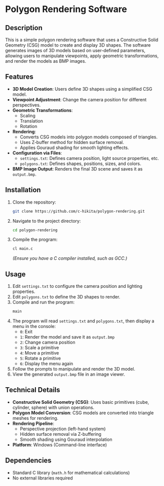 # Polygon Rendering Software

## Description

This is a simple polygon rendering software that uses a Constructive Solid Geometry (CSG) model to create and display 3D shapes. The software generates images of 3D models based on user-defined parameters, allowing users to manipulate viewpoints, apply geometric transformations, and render the models as BMP images.

## Features

- **3D Model Creation**: Users define 3D shapes using a simplified CSG model.
- **Viewpoint Adjustment**: Change the camera position for different perspectives.
- **Geometric Transformations**:
  - Scaling
  - Translation
  - Rotation
- **Rendering**:
  - Converts CSG models into polygon models composed of triangles.
  - Uses Z-buffer method for hidden surface removal.
  - Applies Gouraud shading for smooth lighting effects.
- **Configuration via Files**:
  - `settings.txt`: Defines camera position, light source properties, etc.
  - `polygons.txt`: Defines shapes, positions, sizes, and colors.
- **BMP Image Output**: Renders the final 3D scene and saves it as `output.bmp`.

## Installation

1. Clone the repository:
   ```sh
   git clone https://github.com/c-hikita/polygon-rendering.git
   ```
2. Navigate to the project directory:
   ```sh
   cd polygon-rendering
   ```
3. Compile the program:
   ```sh
   cl main.c
   ```
   *(Ensure you have a C compiler installed, such as GCC.)*

## Usage

1. Edit `settings.txt` to configure the camera position and lighting properties.
2. Edit `polygons.txt` to define the 3D shapes to render.
3. Compile and run the program:
   ```sh
   main
   ```
4. The program will read `settings.txt` and `polygons.txt`, then display a menu in the console:
   - `0`: Exit
   - `1`: Render the model and save it as `output.bmp`
   - `2`: Change camera position
   - `3`: Scale a primitive
   - `4`: Move a primitive
   - `5`: Rotate a primitive
   - `6`: Display the menu again
5. Follow the prompts to manipulate and render the 3D model.
6. View the generated `output.bmp` file in an image viewer.

## Technical Details

- **Constructive Solid Geometry (CSG)**: Uses basic primitives (cube, cylinder, sphere) with union operations.
- **Polygon Model Conversion**: CSG models are converted into triangle meshes for rendering.
- **Rendering Pipeline**:
  - Perspective projection (left-hand system)
  - Hidden surface removal via Z-buffering
  - Smooth shading using Gouraud interpolation
- **Platform**: Windows (Command-line interface)

## Dependencies

- Standard C library (`math.h` for mathematical calculations)
- No external libraries required